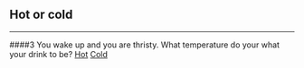 ## Hot or cold
--- 
####3 You wake up and you are thristy. What temperature do your what your drink to be?
[Hot](Hot.md)
[Cold](cold.md)